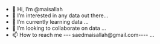 - 👋 Hi, I’m @maisallah
- 👀 I’m interested in any data out there...
- 🌱 I’m currently learning data ...
- 💞️ I’m looking to collaborate on data ...
- 📫 How to reach me --- saedmaisallah@gmail.com---- ...

<!---
maisallah/maisallah is a ✨ special ✨ repository because its `README.md` (this file) appears on your GitHub profile.
You can click the Preview link to take a look at your changes.
--->
